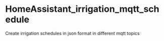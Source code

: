# HomeAssistant_irrigation_mqtt_schedule
Create irrigation schedules in json format in different mqtt topics

